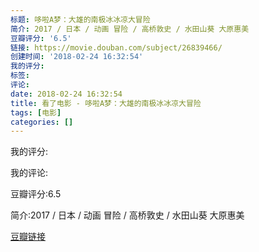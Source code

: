 ```yaml
---
标题: 哆啦A梦：大雄的南极冰冰凉大冒险
简介: 2017 / 日本 / 动画 冒险 / 高桥敦史 / 水田山葵 大原惠美
豆瓣评分: '6.5'
链接: https://movie.douban.com/subject/26839466/
创建时间: '2018-02-24 16:32:54'
我的评分:
标签:
评论:
date: 2018-02-24 16:32:54
title: 看了电影 - 哆啦A梦：大雄的南极冰冰凉大冒险
tags: [电影]
categories: []
---
```


我的评分:

我的评论:

豆瓣评分:6.5

简介:2017 / 日本 / 动画 冒险 / 高桥敦史 / 水田山葵 大原惠美

[豆瓣链接](https://movie.douban.com/subject/26839466/)

